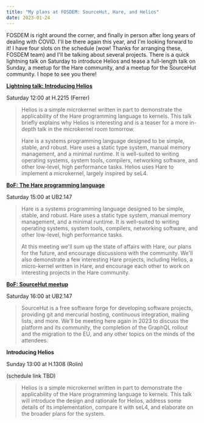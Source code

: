```yaml
---
title: "My plans at FOSDEM: SourceHut, Hare, and Helios"
date: 2023-01-24
---
```


FOSDEM is right around the corner, and finally in person after long years of
dealing with COVID. I'll be there again this year, and I'm looking forward to
it! I have four slots on the schedule (wow! Thanks for arranging these, FOSDEM
team) and I'll be talking about several projects. There is a quick lightning
talk on Saturday to introduce Helios and tease a full-length talk on Sunday, a
meetup for the Hare community, and a meetup for the SourceHut community. I hope
to see you there!

[**Lightning talk: Introducing Helios**](https://fosdem.org/2023/schedule/event/helios/)

Saturday 12:00 at H.2215 (Ferrer)

> Helios is a simple microkernel written in part to demonstrate the applicability
> of the Hare programming language to kernels. This talk briefly explains why
> Helios is interesting and is a teaser for a more in-depth talk in the
> microkernel room tomorrow.
> 
> Hare is a systems programming language designed to be simple, stable, and
> robust. Hare uses a static type system, manual memory management, and a minimal
> runtime. It is well-suited to writing operating systems, system tools,
> compilers, networking software, and other low-level, high performance tasks.
> Helios uses Hare to implement a microkernel, largely inspired by seL4.

[**BoF: The Hare programming language**](https://fosdem.org/2023/schedule/event/hare_meetup/)

Saturday 15:00 at UB2.147

> Hare is a systems programming language designed to be simple, stable, and
> robust. Hare uses a static type system, manual memory management, and a
> minimal runtime. It is well-suited to writing operating systems, system tools,
> compilers, networking software, and other low-level, high performance tasks.
>
> At this meeting we'll sum up the state of affairs with Hare, our plans for the
> future, and encourage discussions with the community. We'll also demonstrate a
> few interesting Hare projects, including Helios, a micro-kernel written in
> Hare, and encourage each other to work on interesting projects in the Hare
> community.

[**BoF: SourceHut meetup**](https://fosdem.org/2023/schedule/event/sourcehut/)

Saturday 16:00 at UB2.147

> SourceHut is a free software forge for developing software projects, providing
> git and mercurial hosting, continuous integration, mailing lists, and more.
> We'll be meeting here again in 2023 to discuss the platform and its community,
> the completion of the GraphQL rollout and the migration to the EU, and any
> other topics on the minds of the attendees.

**Introducing Helios**

Sunday 13:00 at H.1308 (Rolin)

(schedule link TBD)

> Helios is a simple microkernel written in part to demonstrate the
> applicability of the Hare programming language to kernels. This talk will
> introduce the design and rationale for Helios, address some details of its
> implementation, compare it with seL4, and elaborate on the broader plans for
> the system.
